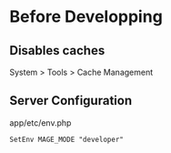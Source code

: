 # Before Developping

## Disables caches

System &gt; Tools &gt; Cache Management

## Server Configuration

app/etc/env.php

`SetEnv MAGE_MODE "developer"`

